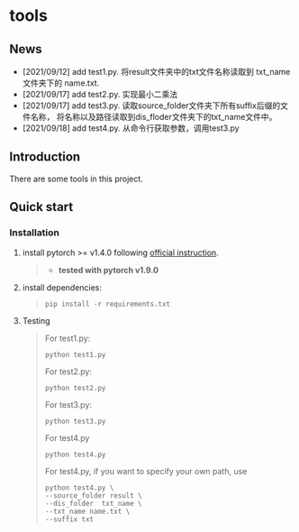# tools

## News
+ [2021/09/12] add test1.py. 将result文件夹中的txt文件名称读取到 txt_name 文件夹下的 name.txt.
+ [2021/09/17] add test2.py. 实现最小二乘法
+ [2021/09/17] add test3.py. 读取source_folder文件夹下所有suffix后缀的文件名称，
  将名称以及路径读取到dis_floder文件夹下的txt_name文件中。
+ [2021/09/18] add test4.py. 从命令行获取参数，调用test3.py
  
## Introduction
There are some tools in this project.

## Quick start 
### Installation
1. install pytorch >= v1.4.0 following [official instruction](https://pytorch.org/).
    >- **tested with pytorch v1.9.0**

2. install dependencies:
    >```
    >pip install -r requirements.txt
    >```

3. Testing  

    > For test1.py:  
    >```
    >python test1.py
    >```
    >For test2.py:
    >```
    >python test2.py
    >```
    >For test3.py:
    >```
    >python test3.py
    >```
    >For test4.py
    >```commandline
    >python test4.py 
    >```
    >For test4.py, if you want to specify your own path, use
    >```commandline
    >python test4.py \
    >--source_folder result \
    >--dis_folder  txt_name \
    >--txt_name name.txt \
    >--suffix txt
    >```


